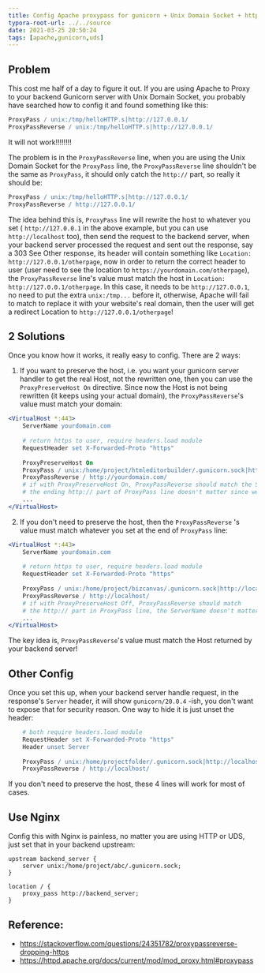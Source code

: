 ```yaml
---
title: Config Apache proxypass for gunicorn + Unix Domain Socket + https
typora-root-url: ../../source
date: 2021-03-25 20:50:24
tags: [apache,gunicorn,uds]
---
```




## Problem

This cost me half of a day to figure it out. If you are using Apache to Proxy to your backend Gunicorn server with Unix Domain Socket, you probably have searched how to config it and found something like this:

```apache
ProxyPass / unix:/tmp/helloHTTP.s|http://127.0.0.1/
ProxyPassReverse / unix:/tmp/helloHTTP.s|http://127.0.0.1/
```

It will not work!!!!!!!!



The problem is in the `ProxyPassReverse` line, when you are using the Unix Domain Socket for the `ProxyPass` line, the `ProxyPassReverse` line shouldn't be the same as `ProxyPass`, it should only catch the `http://` part, so really it should be:

```apache
ProxyPass / unix:/tmp/helloHTTP.s|http://127.0.0.1/
ProxyPassReverse / http://127.0.0.1/
```



The idea behind this is, `ProxyPass` line will rewrite the host to whatever you set ( `http://127.0.0.1` in the above example, but you can use `http://localhost` too), then send the request to the backend server, when your backend server processed the request and sent out the response, say a 303 See Other response, its header will contain something like `Location: http://127.0.0.1/otherpage`, now in order to return the correct header to user (user need to see the location to `https://yourdomain.com/otherpage`), the `ProxyPassReverse` line's value must match the host in `Location: http://127.0.0.1/otherpage`. In this case, it needs to be `http://127.0.0.1`, no need to put the extra `unix:/tmp...` before it, otherwise, Apache will fail to match to replace it with your website's real domain, then the user will get a redirect Location to `http://127.0.0.1/otherpage`!



## 2 Solutions

Once you know how it works, it really easy to config. There are 2 ways:

1) If  you want to preserve the host, i.e. you want your gunicorn server handler to get the real Host, not the rewritten one, then you can use the `ProxyPreserveHost On` directive. Since now the Host is not being rewritten (it keeps using your actual domain),  the `ProxyPassReverse`'s value must match your domain:

```apache
<VirtualHost *:443>
	ServerName yourdomain.com
	
	# return https to user, require headers.load module
	RequestHeader set X-Forwarded-Proto "https"
	
	ProxyPreserveHost On
	ProxyPass / unix:/home/project/htmleditorbuilder/.gunicorn.sock|http://localhost/
	ProxyPassReverse / http://yourdomain.com/
	# if with ProxyPreserveHost On, ProxyPassReverse should match the ServerName
	# the ending http:// part of ProxyPass line doesn't matter since we are not using it
	...
</VirtualHost>
```



2) If  you don't need to preserve the host, then the `ProxyPassReverse` 's value must match whatever you set at the end of `ProxyPass` line:

```apache
<VirtualHost *:443>
	ServerName yourdomain.com
	
	# return https to user, require headers.load module
	RequestHeader set X-Forwarded-Proto "https"
	
	ProxyPass / unix:/home/project/bizcanvas/.gunicorn.sock|http://localhost/
	ProxyPassReverse / http://localhost/
	# if with ProxyPreserveHost Off, ProxyPassReverse should match 
	# the http:// part in ProxyPass line, the ServerName doesn't matter
	...
</VirtualHost>
```



The key idea is, `ProxyPassReverse`'s value must match the Host returned by  your backend server!



## Other Config

Once you set this up, when your backend server handle request, in the response's `Server` header, it will show `gunicorn/20.0.4` -ish, you don't want to expose that for security reason. One way to hide it is just unset the header:

```apache
	# both require headers.load module
	RequestHeader set X-Forwarded-Proto "https"
	Header unset Server
	
	ProxyPass / unix:/home/projectfolder/.gunicorn.sock|http://localhost/
	ProxyPassReverse / http://localhost/
```

If you don't need to preserve the host, these 4 lines will work for most of cases.



## Use Nginx

Config this with Nginx is painless, no matter you are using HTTP or UDS, just set that in your backend upstream:

```nginx
upstream backend_server {
    server unix:/home/project/abc/.gunicorn.sock;
}

location / {
    proxy_pass http://backend_server;
}
```



## Reference:

* https://stackoverflow.com/questions/24351782/proxypassreverse-dropping-https
* https://httpd.apache.org/docs/current/mod/mod_proxy.html#proxypass

